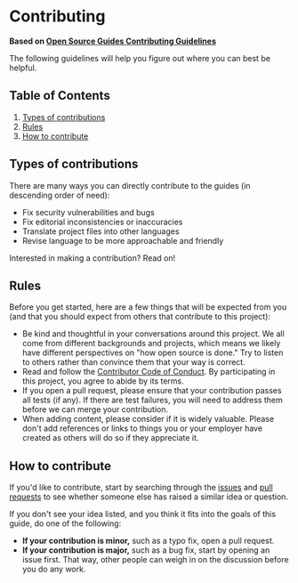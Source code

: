 # Contributing

**Based on [Open Source Guides Contributing Guidelines](https://github.com/github/opensource.guide/blob/HEAD/CONTRIBUTING.md)**

The following guidelines will help you figure out where you can best be helpful.

## Table of Contents

1. [Types of contributions](#types-of-contributions)
2. [Rules](#rules)
3. [How to contribute](#how-to-contribute)

## Types of contributions
There are many ways you can directly contribute to the guides (in descending order of need):

* Fix security vulnerabilities and bugs
* Fix editorial inconsistencies or inaccuracies
* Translate project files into other languages
* Revise language to be more approachable and friendly

Interested in making a contribution? Read on!

## Rules

Before you get started, here are a few things that will be expected from you (and that you should expect from others that contribute to this project):

* Be kind and thoughtful in your conversations around this project. We all come from different backgrounds and projects, which means we likely have different perspectives on "how open source is done." Try to listen to others rather than convince them that your way is correct.
* Read and follow the [Contributor Code of Conduct](./CODE_OF_CONDUCT.md). By participating in this project, you agree to abide by its terms.
* If you open a pull request, please ensure that your contribution passes all tests (if any). If there are test failures, you will need to address them before we can merge your contribution.
* When adding content, please consider if it is widely valuable. Please don't add references or links to things you or your employer have created as others will do so if they appreciate it.

## How to contribute

If you'd like to contribute, start by searching through the [issues](https://github.com/github/emibelli/thegreatsuspender/issues) and [pull requests](https://github.com/github/emibelli/thegreatsuspender/pulls) to see whether someone else has raised a similar idea or question.

If you don't see your idea listed, and you think it fits into the goals of this guide, do one of the following:
* **If your contribution is minor,** such as a typo fix, open a pull request.
* **If your contribution is major,** such as a bug fix, start by opening an issue first. That way, other people can weigh in on the discussion before you do any work.
